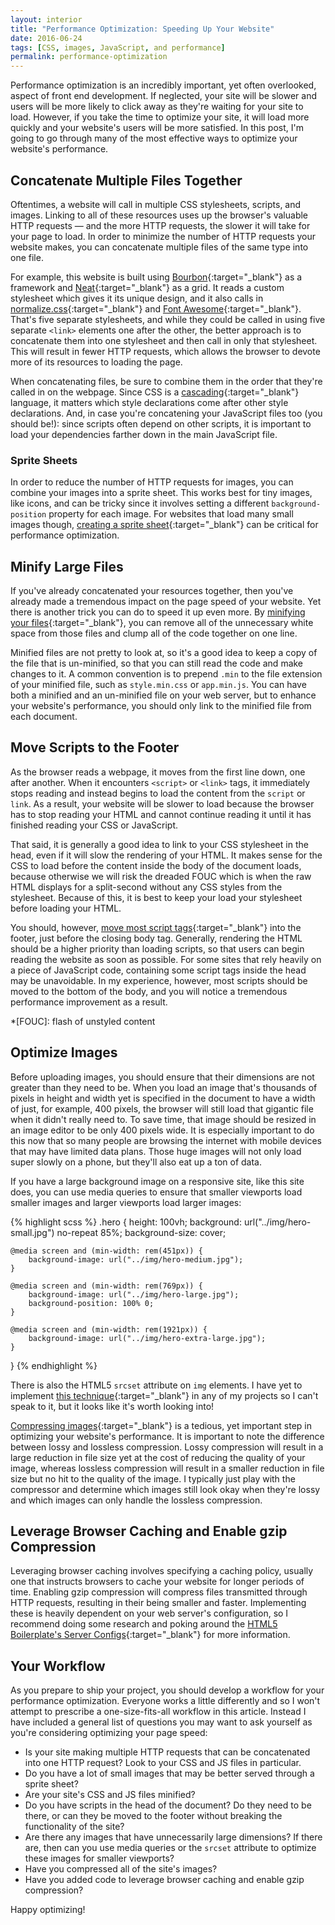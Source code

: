 ```yaml
---
layout: interior
title: "Performance Optimization: Speeding Up Your Website"
date: 2016-06-24
tags: [CSS, images, JavaScript, and performance]
permalink: performance-optimization
---
```

Performance optimization is an incredibly important, yet often overlooked, aspect of front end development. If neglected, your site will be slower and users will be more likely to click away as they're waiting for your site to load. However, if you take the time to optimize your site, it will load more quickly and your website's users will be more satisfied. In this post, I'm going to go through many of the most effective ways to optimize your website's performance.

## Concatenate Multiple Files Together ##

Oftentimes, a website will call in multiple CSS stylesheets, scripts, and images. Linking to all of these resources uses up the browser's valuable HTTP requests &mdash; and the more HTTP requests, the slower it will take for your page to load. In order to minimize the number of HTTP requests your website makes, you can concatenate multiple files of the same type into one file.

For example, this website is built using [Bourbon](http://bourbon.io/){:target="_blank"} as a framework and [Neat](http://neat.bourbon.io/){:target="_blank"} as a grid. It reads a custom stylesheet which gives it its unique design, and it also calls in [normalize.css](http://necolas.github.io/normalize.css/){:target="_blank"} and [Font Awesome](http://fontawesome.io/){:target="_blank"}. That's five separate stylesheets, and while they could be called in using five separate `<link>` elements one after the other, the better approach is to concatenate them into one stylesheet and then call in only that stylesheet. This will result in fewer HTTP requests, which allows the browser to devote more of its resources to loading the page.

When concatenating files, be sure to combine them in the order that they're called in on the webpage. Since CSS is a [cascading](https://developer.mozilla.org/en-US/docs/Web/CSS/Cascade){:target="_blank"} language, it matters which style declarations come after other style declarations. And, in case you're concatening your JavaScript files too (you should be!): since scripts often depend on other scripts, it is important to load your dependencies farther down in the main JavaScript file.

### Sprite Sheets ###

In order to reduce the number of HTTP requests for images, you can combine your images into a sprite sheet. This works best for tiny images, like icons, and can be tricky since it involves setting a different `background-position` property for each image. For websites that load many small images though, [creating a sprite sheet](https://css-tricks.com/css-sprites/){:target="_blank"} can be critical for performance optimization.

## Minify Large Files ##

If you've already concatenated your resources together, then you've already made a tremendous impact on the page speed of your website. Yet there is another trick you can do to speed it up even more. By [minifying your files](http://refresh-sf.com/){:target="_blank"}, you can remove all of the unnecessary white space from those files and clump all of the code together on one line.

Minified files are not pretty to look at, so it's a good idea to keep a copy of the file that is un-minified, so that you can still read the code and make changes to it. A common convention is to prepend `.min` to the file extension of your minified file, such as `style.min.css` or `app.min.js`. You can have both a minified and an un-minified file on your web server, but to enhance your website's performance, you should only link to the minified file from each document.

## Move Scripts to the Footer ##

As the browser reads a webpage, it moves from the first line down, one after another. When it encounters `<script>` or `<link>` tags, it immediately stops reading and instead begins to load the content from the `script` or `link`. As a result, your website will be slower to load because the browser has to stop reading your HTML and cannot continue reading it until it has finished reading your CSS or JavaScript.

That said, it is generally a good idea to link to your CSS stylesheet in the head, even if it will slow the rendering of your HTML. It makes sense for the CSS to load before the content inside the body of the document loads, because otherwise we will risk the dreaded FOUC which is when the raw HTML displays for a split-second without any CSS styles from the stylesheet. Because of this, it is best to keep your load your stylesheet before loading your HTML.

You should, however, [move most script tags](https://developers.google.com/speed/docs/insights/BlockingJS){:target="_blank"} into the footer, just before the closing body tag. Generally, rendering the HTML should be a higher priority than loading scripts, so that users can begin reading the website as soon as possible. For some sites that rely heavily on a piece of JavaScript code, containing some script tags inside the head may be unavoidable. In my experience, however, most scripts should be moved to the bottom of the body, and you will notice a tremendous performance improvement as a result.

*[FOUC]: flash of unstyled content

## Optimize Images ##

Before uploading images, you should ensure that their dimensions are not greater than they need to be. When you load an image that's thousands of pixels in height and width yet is specified in the document to have a width of just, for example, 400 pixels, the browser will still load that gigantic file when it didn't really need to. To save time, that image should be resized in an image editor to be only 400 pixels wide. It is especially important to do this now that so many people are browsing the internet with mobile devices that may have limited data plans. Those huge images will not only load super slowly on a phone, but they'll also eat up a ton of data.

If you have a large background image on a responsive site, like this site does, you can use media queries to ensure that smaller viewports load smaller images and larger viewports load larger images:

{% highlight scss %}
.hero {
    height: 100vh;
    background: url("../img/hero-small.jpg") no-repeat 85%;
    background-size: cover;

    @media screen and (min-width: rem(451px)) {
        background-image: url("../img/hero-medium.jpg");
    }

    @media screen and (min-width: rem(769px)) {
        background-image: url("../img/hero-large.jpg");
        background-position: 100% 0;
    }

    @media screen and (min-width: rem(1921px)) {
        background-image: url("../img/hero-extra-large.jpg");
    }
}
{% endhighlight %}

There is also the HTML5 `srcset` attribute on `img` elements. I have yet to implement [this technique](https://www.sitepoint.com/how-to-build-responsive-images-with-srcset/){:target="_blank"} in any of my projects so I can't speak to it, but it looks like it's worth looking into!

[Compressing images](https://compressor.io/){:target="_blank"} is a tedious, yet important step in optimizing your website's performance. It is important to note the difference between lossy and lossless compression. Lossy compression will result in a large reduction in file size yet at the cost of reducing the quality of your image, whereas lossless compression will result in a smaller reduction in file size but no hit to the quality of the image. I typically just play with the compressor and determine which images still look okay when they're lossy and which images can only handle the lossless compression.

## Leverage Browser Caching and Enable gzip Compression ##

Leveraging browser caching involves specifying a caching policy, usually one that instructs browsers to cache your website for longer periods of time. Enabling gzip compression will compress files transmitted through HTTP requests, resulting in their being smaller and faster. Implementing these is heavily dependent on your web server's configuration, so I recommend doing some research and poking around the [HTML5 Boilerplate's Server Configs](https://github.com/h5bp/server-configs){:target="_blank"} for more information.

## Your Workflow ##

As you prepare to ship your project, you should develop a workflow for your performance optimization. Everyone works a little differently and so I won't attempt to prescribe a one-size-fits-all workflow in this article. Instead I have included a general list of questions you may want to ask yourself as you're considering optimizing your page speed:

* Is your site making multiple HTTP requests that can be concatenated into one HTTP request? Look to your CSS and JS files in particular.
* Do you have a lot of small images that may be better served through a sprite sheet?
* Are your site's CSS and JS files minified?
* Do you have scripts in the head of the document? Do they need to be there, or can they be moved to the footer without breaking the functionality of the site?
* Are there any images that have unnecessarily large dimensions? If there are, then can you use media queries or the `srcset` attribute to optimize these images for smaller viewports?
* Have you compressed all of the site's images?
* Have you added code to leverage browser caching and enable gzip compression?

Happy optimizing!